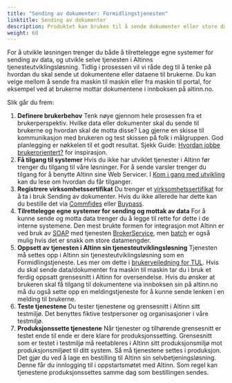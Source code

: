 ```yaml
---
title: "Sending av dokumenter: Formidlingstjenesten"
linktitle: Sending av dokumenter
description: Produktet kan brukes til å sende dokumenter eller store datamengder mellom offentlige virksomheter eller mellom offentlige og private virksomheter.
weight: 60
---
```


For å utvikle løsningen trenger du både å tilrettelegge egne systemer for sending av data, og utvikle selve tjenesten i Altinns tjenesteutviklingsløsning.
Tidlig i prosessen vil vi råde deg til å tenke på hvordan du skal sende ut dokumentene eller dataene til brukerne.
Du kan velge mellom å sende fra maskin til maskin eller fra maskin til portal, for eksempel ved at brukerne mottar dokumentene i innboksen på altinn.no.

Slik går du frem:

1. **Definere brukerbehov**
Tenk nøye gjennom hele prosessen fra et brukerperspektiv. Hvilke data eller dokumenter skal du sende til brukerne og hvordan skal de motta disse?
Lag gjerne en skisse til kommunikasjon med brukeren og test skissen på folk i målgruppen. God planlegging er nøkkelen til et godt resultat.
Sjekk Guide: [Hvordan jobbe brukerorientert?](https://www.altinndigital.no/kom-i-gang/guide-kom-i-gang-med-altinn/hvordan-jobbe-brukerorientert/) for inspirasjon.
2. **Få tilgang til systemer**
Hvis du ikke har utviklet tjenester i Altinn før trenger du tilgang til våre løsninger. For å sende varsler trenger du tilgang for å benytte Altinn sine Web Servicer.
I [Kom i gang med utvikling](/docs/kom-i-gang-med-utvikling/) kan du lese om hvordan du får tilganger.
3. **Registrere virksomhetssertifikat**
Du trenger et [virksomhetssertifikat](https://www.altinn.no/hjelp/profil/avanserte-innstillinger/hva-er-virksomhetssertifikat/) for å ta i bruk Sending av dokumenter.
Hvis du ikke allerede har dette kan du bestille det via [Commfides](https://www.commfides.com/commfides-virksomhetssertifikat/)
eller [Buypass](https://www.buypass.no/produkter/virksomhetssertifikat-esegl).
4. **Tilrettelegge egne systemer for sending og mottak av data**
For å kunne sende og motta data trenger du å legge til rette for dette i de interne systemene.
Den mest brukte formen for integrasjon mot Altinn er ved bruk av [SOAP](/docs/api/tjenesteeiere/soap/) med tjenesten
[BrokerService](/docs/api/soap/endepunkter-oversikt/#brokerservice), men [batch](/docs/api/tjenesteeiere/batch/) er også mulig hvis det er snakk om store datamengder.
5. **Oppsett av tjenesten i Altinn sin tjenesteutviklingsløsning**
Tjenesten må settes opp i Altinn sin tjenesteutviklingsløsning som en Formidlingstjeneste. Les mer om dette i [brukerveiledning for TUL](/docs/tul/).
Hvis du skal sende data/dokumenter fra maskin til maskin tar du i bruk et ferdig oppsatt grensesnitt i Altinn for oversendelse.
Hvis du ønsker at brukeren skal få tilgang til dokumentene via innboksen sin på altinn.no
må du også sette opp en meldingstjeneste for å kunne sende lenken i en melding til brukerne.
6. **Teste tjenestene**
Du tester tjenestene og grensesnitt i Altinn sitt testmiljø. Det benyttes fiktive testpersoner og organisasjoner i våre testmiljø.
7. **Produksjonssette tjenestene**
Når tjenester og tilhørende grensesnitt er testet ende til ende er dere klare for produksjonssetting.
Grensesnitt som er testet i testmiljø må reetableres i Altinn sitt produksjonsmiljø mot produksjonsmiljøet til ditt system.
Så må tjenestene settes i produksjon. Det gjør du ved å lage en bestilling til Altinn sin selvbetjeningsløsning.
Denne får du innlogging til i oppstartsmøtet med Altinn. Som regel kan tjenestene produksjonssettes samme dag som bestillingen sendes.

